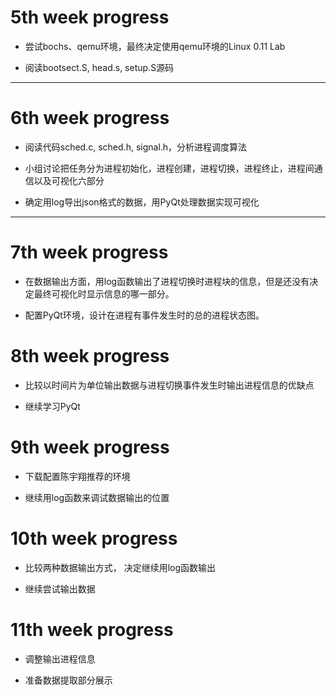 # 5th week progress
* 尝试bochs、qemu环境，最终决定使用qemu环境的Linux 0.11 Lab

* 阅读bootsect.S, head.s, setup.S源码

----
# 6th week progress
* 阅读代码sched.c, sched.h, signal.h，分析进程调度算法

* 小组讨论把任务分为进程初始化，进程创建，进程切换，进程终止，进程间通信以及可视化六部分

* 确定用log导出json格式的数据，用PyQt处理数据实现可视化

------
# 7th week progress
* 在数据输出方面，用log函数输出了进程切换时进程块的信息，但是还没有决定最终可视化时显示信息的哪一部分。

* 配置PyQt环境，设计在进程有事件发生时的总的进程状态图。 

# 8th week progress
* 比较以时间片为单位输出数据与进程切换事件发生时输出进程信息的优缺点

* 继续学习PyQt
                                                          
# 9th week progress
* 下载配置陈宇翔推荐的环境

* 继续用log函数来调试数据输出的位置

# 10th week progress
* 比较两种数据输出方式， 决定继续用log函数输出

* 继续尝试输出数据

# 11th week progress
* 调整输出进程信息

* 准备数据提取部分展示                                                          